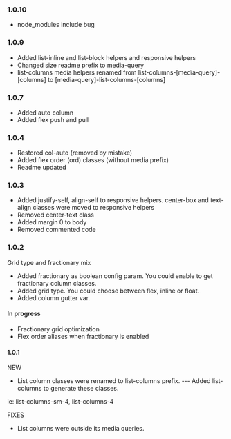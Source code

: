 ### 1.0.10
* node_modules include bug

### 1.0.9
* Added list-inline and list-block helpers and responsive helpers
* Changed size readme prefix to media-query
* list-columns media helpers renamed from list-columns-[media-query]-[columns] to [media-query]-list-columns-[columns]

### 1.0.7
* Added auto column
* Added flex push and pull

### 1.0.4

* Restored col-auto (removed by mistake)
* Added flex order (ord) classes (without media prefix)
* Readme updated

### 1.0.3

* Added justify-self, align-self to responsive helpers. center-box and text-align classes were moved to responsive helpers
* Removed center-text class
* Added margin 0 to body
* Removed commented code


### 1.0.2

Grid type and fractionary mix

* Added fractionary as boolean config param. You could enable to get fractionary column classes.
* Added grid type. You could choose between flex, inline or float.
* Added column gutter var.

#### In progress

* Fractionary grid optimization
* Flex order aliases when fractionary is enabled

#### 1.0.1

NEW

* List column classes were renamed to list-columns prefix.
--- Added list-columns to generate these classes.

ie: list-columns-sm-4, list-columns-4


FIXES

* List columns were outside its media queries.

